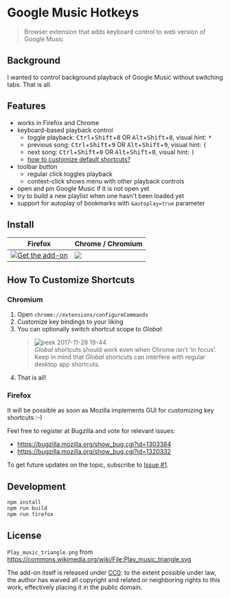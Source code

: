 # Google Music Hotkeys

> Browser extension that adds keyboard control to web version of Google Music

## Background

I wanted to control background playback of Google Music without switching tabs.
That is all.

## Features

- works in Firefox and Chrome
- keyboard-based playback control
    - toggle playback: <kbd>Ctrl</kbd>+<kbd>Shift</kbd>+<kbd>8</kbd> OR <kbd>Alt</kbd>+<kbd>Shift</kbd>+<kbd>8</kbd>, visual hint: <kbd>*</kbd>
    - previous song: <kbd>Ctrl</kbd>+<kbd>Shift</kbd>+<kbd>9</kbd> OR <kbd>Alt</kbd>+<kbd>Shift</kbd>+<kbd>9</kbd>, visual hint: <kbd>(</kbd>
    - next song: <kbd>Ctrl</kbd>+<kbd>Shift</kbd>+<kbd>0</kbd> OR <kbd>Alt</kbd>+<kbd>Shift</kbd>+<kbd>0</kbd>, visual hint: <kbd>)</kbd>
    - [how to customize default shortcuts?](#how-to-customize-shortcuts)
- toolbar button
    - regular click toggles playback
    - context-click shows menu with other playback controls
- open and pin Google Music if it is not open yet
- try to build a new playlist when one hasn't been loaded yet
- support for autoplay of bookmarks with `&autoplay=true` parameter

## Install

| Firefox                                                                                                                                                          | Chrome / Chromium                                                                                                                                                                              |
| -------------                                                                                                                                                    | -------------                                                                                                                                                                                  |
| [![Get the add-on](https://blog.mozilla.org/addons/files/2015/11/AMO-button_1.png)](https://addons.mozilla.org/en-US/firefox/addon/google-music-hotkeys-webext/) | [![](https://developer.chrome.com/webstore/images/ChromeWebStore_BadgeWBorder_v2_206x58.png)](https://chrome.google.com/webstore/detail/google-music-hotkeys/fgjkdpncbpnlhbdbmelbhmapblgaamkl) |

## How To Customize Shortcuts

### Chromium

1. Open `chrome://extensions/configureCommands`
2. Customize key bindings to your liking
3. You can optionally switch shortcut scope to _Global_:
   > ![peek 2017-11-28 19-44](https://user-images.githubusercontent.com/157609/33337860-a03f29f6-d474-11e7-88b9-748739b20725.gif)    
    _Global_ shortcuts should work even when Chrome isn’t ‘in focus’.    
    Keep in mind that _Global_ shortcuts can interfere with regular desktop app shortcuts.
4. That is all!

### Firefox

It will be possible as soon as Mozilla implements GUI for customizing key shortcuts :-)

Feel free to register at Bugzilla and vote for relevant issues:
- https://bugzilla.mozilla.org/show_bug.cgi?id=1303384
- https://bugzilla.mozilla.org/show_bug.cgi?id=1320332

To get future updates on the topic, subscribe to [Issue #1](https://github.com/lidel/google-music-hotkeys/issues/1).

## Development

```
npm install
npm run build
npm run firefox
```

## License

`Play_music_triangle.png` from https://commons.wikimedia.org/wiki/File:Play_music_triangle.svg

The add-on itself is released under [CC0](LICENSE): to the extent possible under law, the author has waived all copyright and related or neighboring rights to this work, effectively placing it in the public domain.

